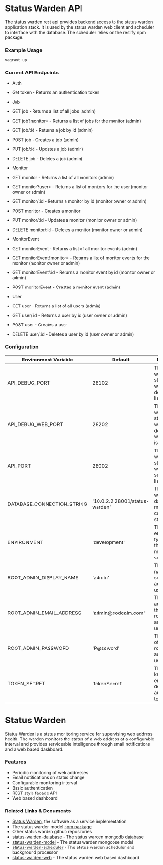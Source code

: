 # Status Warden API

The status warden rest api provides backend access to the status warden application stack. It is used by the status warden web client and scheduler to interface with the database.
The scheduler relies on the restify npm package.

### Example Usage

```bash
vagrant up
```

### Current API Endpoints
- Auth
 - Get token                                - Returns an authentication token 

- Job
 - GET job									- Returns a list of all jobs (admin)
 - GET job?monitor=<monitorId>				- Returns a list of jobs for the monitor (admin)
 - GET job/:id								- Returns a job by id (admin)
 - POST job									- Creates a job (admin)
 - PUT job/:id								- Updates a job (admin)
 - DELETE job								- Deletes a job (admin)

- Monitor
 - GET monitor     						    - Returns a list of all monitors (admin)
 - GET monitor?user=<userId>				- Returns a list of monitors for the user (monitor owner or admin)
 - GET monitor/:id							- Returns a monitor by id (monitor owner or admin)
 - POST monitor								- Creates a monitor
 - PUT monitor/:id							- Updates a monitor (monitor owner or admin)
 - DELETE monitor/:id						- Deletes a monitor (monitor owner or admin)

- MonitorEvent
 - GET monitorEvent							- Returns a list of all monitor events (admin)
 - GET monitorEvent?monitor=<monitorId>		- Returns a list of monitor events for the monitor (monitor owner or admin)
 - GET monitorEvent/:id						- Returns a monitor event by id (monitor owner or admin)
 - POST monitorEvent						- Creates a monitor event (admin)

- User
 - GET user 								- Returns a list of all users (admin) 
 - GET user/:id 							- Returns a user by id (user owner or admin)
 - POST user								- Creates a user
 - DELETE user/:id							- Deletes a user by id (user owner or admin)

### Configuration

| Environment Variable       | Default                        | Description                                                                        |
|----------------------------|--------------------------------|------------------------------------------------------------------------------------|
| API_DEBUG_PORT             | 28102                          | The port on which the status-warden-api debugger is listening                      |
| API_DEBUG_WEB_PORT         | 28202                          | The port on which the status-warden-api debugger web interface is listening        |
| API_PORT                   | 28002                          | The port on which the status-warden-api server is listening                        |
| DATABASE_CONNECTION_STRING | '10.0.2.2:28001/status-warden' | The status-warden-database mongodb connection string                               |
| ENVIRONMENT                | 'development'                  | The environment type. Dictates the process manager settings file                   |
| ROOT_ADMIN_DISPLAY_NAME    | 'admin'                        | The display name of the seeded root administrator user account                     |
| ROOT_ADMIN_EMAIL_ADDRESS   | 'admin@codeaim.com'            | The email address of the seeded root administrator user account                    |
| ROOT_ADMIN_PASSWORD        | 'P@ssword'                     | The password of the seeded root administrator user account                         |
| TOKEN_SECRET               | 'tokenSecret'                  | The secret key for encoding and decoding the authentication token                  |

# Status Warden

Status Warden is a status monitoring service for supervising web address health. The warden monitors the status of a web address at a configurable interval and provides serviceable intelligence through email notifications and a web based dashboard.

### Features

* Periodic monitoring of web addresses
* Email notifications on status change
* Configurable monitoring interval
* Basic authentication
* REST style facade API
* Web based dashboard

### Related Links & Documents

- [Status Warden](http://www.statuswarden.com), the software as a service implementation
- The status warden model [npm package](https://www.npmjs.com/package/status-warden-model)
- Other status warden github repositories
 - [status-warden-database](https://github.com/codeaim/status-warden-database) - The status warden mongodb database
 - [status-warden-model](https://github.com/codeaim/status-warden-model) - The status warden mongoose model
 - [status-warden-scheduler](https://github.com/codeaim/status-warden-scheduler) - The status warden scheduler and background processor
 - [status-warden-web](https://github.com/codeaim/status-warden-web) - The status warden web based dashboard
